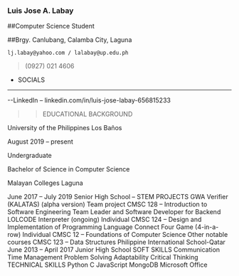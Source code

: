 ### Luis Jose A. Labay

##Computer Science Student

##Brgy. Canlubang, Calamba City, Laguna

`lj.labay@yahoo.com / lalabay@up.edu.ph`

> (0927) 021 4606

- SOCIALS
---
--LinkedIn – linkedin.com/in/luis-jose-labay-656815233

>>EDUCATIONAL BACKGROUND

University of the Philippines Los Baños

August 2019 – present

Undergraduate

Bachelor of Science in Computer Science

Malayan Colleges Laguna

June 2017 – July 2019
Senior High School – STEM
PROJECTS
GWA Verifier (KALATAS) (alpha version)
Team project
CMSC 128 – Introduction to Software Engineering
Team Leader and Software Developer for Backend
LOLCODE Interpreter (ongoing)
Individual
CMSC 124 – Design and Implementation of Programming Language
Connect Four Game (4-in-a-row)
Individual
CMSC 12 – Foundations of Computer Science
Other notable courses
CMSC 123 – Data Structures
Philippine International School-Qatar
June 2013 – April 2017
Junior High School
SOFT SKILLS
Communication
Time Management
Problem Solving
Adaptability
Critical Thinking
TECHNICAL SKILLS
Python
C
JavaScript
MongoDB
Microsoft Office
